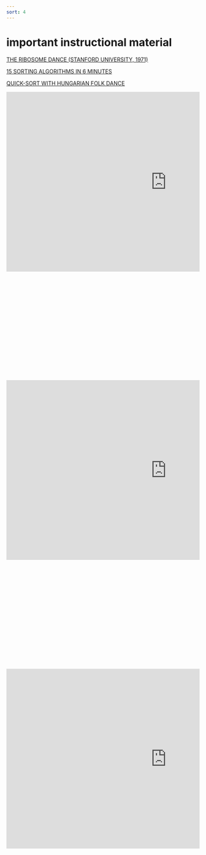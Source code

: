 ```yaml
---
sort: 4
---
```

# important instructional material

<a href="https://www.youtube.com/watch?v=WTRmvnlNVw4">THE RIBOSOME DANCE (STANFORD UNIVERSITY, 1971)</a>

<a href="https://www.youtube.com/watch?v=kPRA0W1kECg&t=3s">15 SORTING ALGORITHMS IN 6 MINUTES</a>

<a href="https://www.youtube.com/watch?v=ywWBy6J5gz8">QUICK-SORT WITH HUNGARIAN FOLK DANCE</a>










<div style="position: relative; padding-bottom: 56.25%; height: 0; overflow: hidden; max-width: 100%; height: auto;">
<iframe width="833" height="469" src="https://www.youtube.com/watch?v=WTRmvnlNVw4" title="YouTube video player" frameborder="0" allow="accelerometer; autoplay; clipboard-write; encrypted-media; gyroscope; picture-in-picture" allowfullscreen></iframe>
</div>
<div style="position: relative; padding-bottom: 56.25%; height: 0; overflow: hidden; max-width: 100%; height: auto;">
<iframe width="833" height="469" src="https://www.youtube.com/watch?v=kPRA0W1kECg&t=3s" frameborder="0" allow="accelerometer; autoplay; clipboard-write; encrypted-media; gyroscope; picture-in-picture" allowfullscreen></iframe>
</div>
<div style="position: relative; padding-bottom: 56.25%; height: 0; overflow: hidden; max-width: 100%; height: auto;">
<iframe width="833" height="469" src="https://www.youtube.com/watch?v=ywWBy6J5gz8" title="YouTube video player" frameborder="0" allow="accelerometer; autoplay; clipboard-write; encrypted-media; gyroscope; picture-in-picture" allowfullscreen></iframe>
</div>

